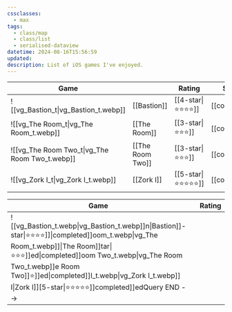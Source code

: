 ```yaml
---
cssclasses:
  - max
tags:
  - class/map
  - class/list
  - serialised-dataview
datetime: 2024-08-16T15:56:59
updated: 
description: List of iOS games I've enjoyed.
---
```

<!-- QueryToSerialize: table without id embed(link(thumbnail)) as "Game", file.link as "", rating as Rating, link(split( filter(file.tags, (t) => startswith(t, "#status") )[0], "/" )[1]) as Status from #class/video-game where contains(platform, [[iOS]]) sort file.name -->
<!-- SerializedQuery: table without id embed(link(thumbnail)) as "Game", file.link as "", rating as Rating, link(split( filter(file.tags, (t) => startswith(t, "#status") )[0], "/" )[1]) as Status from #class/video-game where contains(platform, [[iOS]]) sort file.name -->

| Game                                                                     |                                                | Rating                                 | Status                                   |
| ------------------------------------------------------------------------ | ---------------------------------------------- | -------------------------------------- | ---------------------------------------- |
| ![[vg_Bastion_t\|vg_Bastion_t.webp]]           | [[Bastion]]           | [[4-star\|⭐️⭐️⭐️⭐️]]   | [[completed]] |
| ![[vg_The Room_t\|vg_The Room_t.webp]]         | [[The Room]]         | [[3-star\|⭐️⭐️⭐️]]     | [[completed]] |
| ![[vg_The Room Two_t\|vg_The Room Two_t.webp]] | [[The Room Two]] | [[3-star\|⭐️⭐️⭐️]]     | [[completed]] |
| ![[vg_Zork I_t\|vg_Zork I_t.webp]]             | [[Zork I]]             | [[5-star\|⭐️⭐️⭐️⭐️⭐️]] | [[completed]] |
<!-- SerializedQuery END -->
<!-- SerializedQuery: table without id embed(link(thumbnail)) as "Game", file.link as "", rating as Rating, link(split( filter(file.tags, (t) => startswith(t, "#status") )[0], "/" )[1]) as Status from #class/video-game where contains(platform, [[iOS]]) sort file.name -->

| Game                                                                     |                                                | Rating                                 | Status                                   |
| ------------------------------------------------------------------------ | ---------------------------------------------- | -------------------------------------- | ---------------------------------------- |
| ![[vg_Bastion_t.webp\|vg_Bastion_t.webp]]n\|Bastion]]-star\|⭐️⭐️⭐️⭐️]]\|completed]]oom_t.webp\|vg_The Room_t.webp]]\|The Room]]tar\|⭐️⭐️⭐️]]ed\|completed]]oom Two_t.webp\|vg_The Room Two_t.webp]]e Room Two]]️⭐️]]ed\|completed]]I_t.webp\|vg_Zork I_t.webp]] I\|Zork I]][5-star\|⭐️⭐️⭐️⭐️⭐️]]completed]]edQuery END -->
